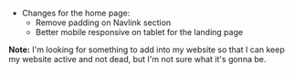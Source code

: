 * Changes for the home page:
    * Remove padding on Navlink section
    * Better mobile responsive on tablet for the landing page

**Note:** I'm looking for something to add into my website so that I can keep my website active and not dead, but I'm not sure what it's gonna be.